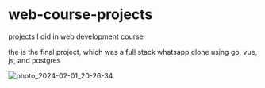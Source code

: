# web-course-projects
projects I did in web development course

the is the final project, which was a full stack whatsapp clone using go, vue, js, and postgres



![photo_2024-02-01_20-26-34](https://github.com/AESTheProgrammer/web-course-projects/assets/76747485/602adfa8-e0e3-4004-b5c2-10ac6780e8fd)
